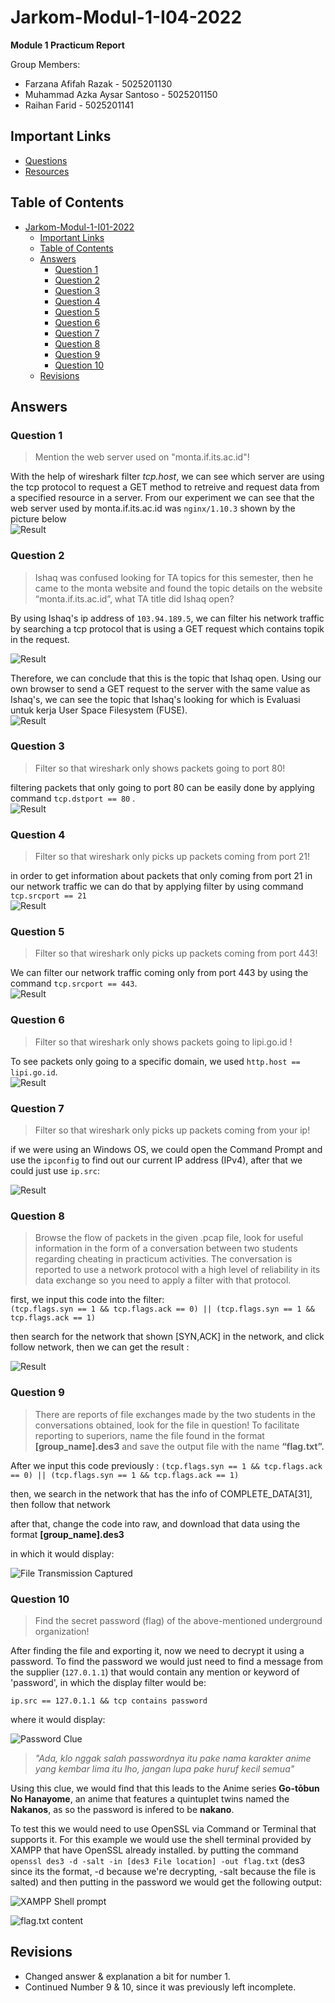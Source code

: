 # Jarkom-Modul-1-I04-2022

**Module 1 Practicum Report**

Group Members:

+ Farzana Afifah Razak - 5025201130
+ Muhammad Azka Aysar Santoso - 5025201150
+ Raihan Farid - 5025201141


## Important Links

+ [Questions](https://docs.google.com/document/d/1e5fXdleV59vFthVeK0O5WfmuOYV6xi6WkpHsZEiBofE/edit?usp=sharing)
+ [Resources](https://docs.google.com/document/d/1WcElh3NxoqVzibwBwo-fZ0l6eK3pEtx7gW60r2KSZMM/edit)

## Table of Contents

- [Jarkom-Modul-1-I01-2022](#jarkom-modul-1-i01-2022)
  - [Important Links](#important-links)
  - [Table of Contents](#table-of-contents)
  - [Answers](#answers)
    - [Question 1](#question-1)
    - [Question 2](#question-2)
    - [Question 3](#question-3)
    - [Question 4](#question-4)
    - [Question 5](#question-5)
    - [Question 6](#question-6)
    - [Question 7](#question-7)
    - [Question 8](#question-8)
    - [Question 9](#question-9)
    - [Question 10](#question-10)
  - [Revisions](#revisions)


## Answers

### Question 1

> Mention the web server used on "monta.if.its.ac.id"!

With the help of wireshark filter _tcp.host_, we can see which server are using the tcp protocol to request a GET method to retreive and request data from a specified resource in a server. From our experiment we can see that the web server used by monta.if.its.ac.id was `nginx/1.10.3` shown by the picture below <br>
![Result](Contents/no1.png)

### Question 2

> Ishaq was confused looking for TA topics for this semester, then he came to the monta website and found the topic details on the website “monta.if.its.ac.id”, what TA title did Ishaq open?

By using Ishaq's ip address of `103.94.189.5`, we can filter his network traffic by searching a tcp protocol that is using a GET request which contains topik in the request.

![Result](Contents/no2_1.png)

Therefore, we can conclude that this is the topic that Ishaq open. Using our own browser to send a GET request to the server with the same value as Ishaq's, we can see the topic that Ishaq's looking for which is Evaluasi untuk kerja User Space Filesystem (FUSE).<br>
![Result](Contents/no2_2.png)

### Question 3

> Filter so that wireshark only shows packets going to port 80!

filtering packets that only going to port 80 can be easily done by applying command `tcp.dstport == 80` . <br>
![Result](Contents/no3.png)

### Question 4

> Filter so that wireshark only picks up packets coming from port 21!

in order to get information about packets that only coming from port 21 in our network traffic we can do that by applying filter by using command `tcp.srcport == 21` <br>
![Result](Contents/no4.png)

### Question 5

> Filter so that wireshark only picks up packets coming from port 443!

We can filter our network traffic coming only from port 443 by using the command `tcp.srcport == 443`.<br>
![Result](Contents/no5.png)

### Question 6

> Filter so that wireshark only shows packets going to lipi.go.id !

To see packets only going to a specific domain, we used `http.host == lipi.go.id`.<br>
![Result](Contents/no6.png)

### Question 7

> Filter so that wireshark only picks up packets coming from your ip!

if we were using an Windows OS, we could open the Command Prompt and use the `ipconfig` to find out our current IP address (IPv4), after that we could just use `ip.src`:

![Result](Contents/no7.png)

### Question 8

> Browse the flow of packets in the given .pcap file, look for useful information in the form of a conversation between two students regarding cheating in practicum activities. The conversation is reported to use a network protocol with a high level of reliability in its data exchange so you need to apply a filter with that protocol.

first, we input this code  into the filter:  
`(tcp.flags.syn == 1 && tcp.flags.ack == 0) || (tcp.flags.syn == 1 && tcp.flags.ack == 1)`

then search for the network that shown [SYN,ACK] in the network, and click follow network, then we can get the result :

![Result](Contents/no8.png)

### Question 9

> There are reports of file exchanges made by the two students in the conversations obtained, look for the file in question! To facilitate reporting to superiors, name the file found in the format **[group_name].des3** and save the output file with the name **“flag.txt”.**

After we input this code previously : `(tcp.flags.syn == 1 && tcp.flags.ack == 0) || (tcp.flags.syn == 1 && tcp.flags.ack == 1)`

then, we search in the network that has the info of COMPLETE_DATA[31], then follow that network

after that, change  the code into raw, and download that data using the format **[group_name].des3**

in which it would display:

![File Transmission Captured](Contents/no9_3.png)


### Question 10

> Find the secret password (flag) of the above-mentioned underground organization!

After finding the file and exporting it, now we need to decrypt it using a password. To find the password we would just need to find a message from the supplier (`127.0.1.1`) that would contain any mention or keyword of 'password', in which the display filter would be:

`ip.src == 127.0.1.1 && tcp contains password`

where it would display:

![Password Clue](Contents/no10_1.png)

>*"Ada, klo nggak salah passwordnya itu pake nama karakter anime yang kembar lima itu lho, jangan lupa pake huruf kecil semua"*

Using this clue, we would find that this leads to the Anime series **Go-tōbun No Hanayome**, an anime that features a quintuplet twins named the **Nakanos**, as so the password is infered to be **nakano**.

To test this we would need to use OpenSSL via Command or Terminal that supports it. For this example we would use the shell terminal provided by XAMPP that have OpenSSL already installed. by putting the command `openssl des3 -d -salt -in [des3 File location] -out flag.txt` (des3 since its the format, -d because we're decrypting, -salt because the file is salted) and then putting in the password we would get the following output:

![XAMPP Shell prompt](Contents/no10_2.png)

![flag.txt content](Contents/no10_3.png)



## Revisions

+ Changed answer & explanation a bit for number 1.
+ Continued Number 9 & 10, since it was previously left incomplete.
